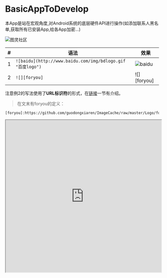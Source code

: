 # BasicAppToDevelop
本App是站在宏观角度,对Android系统的底层硬件API进行操作(如添加联系人黑名单,获取所有已安装App,给各App加密...)


![图灵社区](http://ww4.sinaimg.cn/mw690/e75a115bgw1f3rrbzv1m8g209v0diqv7.gif)


|#|语法|效果|
|---|---|----
|1|`![baidu](http://www.baidu.com/img/bdlogo.gif "百度logo")`|![baidu](http://www.baidu.com/img/bdlogo.gif "百度logo")
|2|`![][foryou]`|![][foryou]

注意例2的写法使用了**URL标识符**的形式，在[链接](#链接)一节有介绍。
>在文末有foryou的定义：
```
[foryou]:https://github.com/guodongxiaren/ImageCache/raw/master/Logo/foryou.gif
```





<iframe height=498 width=510 src="http://player.youku.com/embed/XNjcyMDU4Njg0">

